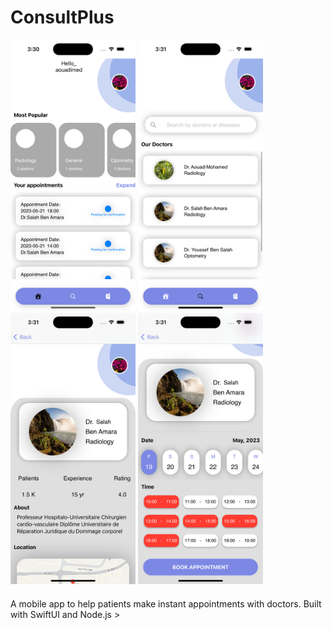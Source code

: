   <h1>ConsultPlus</h1>
  <div class="text-align:center;">
        <img src="1.png" width="200" />
        <img src="2.png" width="200" />
        <img src="3.png" width="200" />
        <img src="4.png" width="200" />
      </div>
      <p style="margin-top: 20px;">A mobile app to help patients make instant appointments with doctors. Built with SwiftUI and Node.js >
